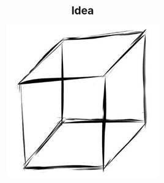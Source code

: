 <div align=center>
  <h1>
    Idea
  </h1>
</div>
<div align=center>
  <img src="Idea.jpg" width="400px" height="400px">
</div>
